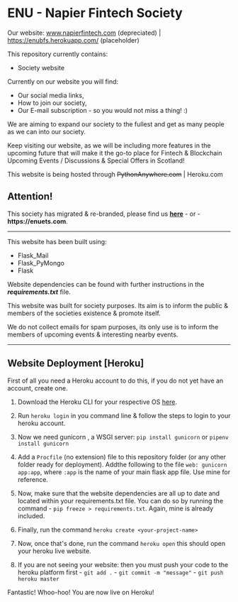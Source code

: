 # ENU - Napier Fintech Society

Our website: www.napierfintech.com (depreciated) | https://enubfs.herokuapp.com/ (placeholder)

This repository currently contains:

- Society website

Currently on our website you will find:

- Our social media links,
- How to join our society,
- Our E-mail subscription - so you would not miss a thing! :)

We are aiming to expand our society to the fullest and get as many people as we can into our society.

Keep visiting our website, as we will be including more features in the upcoming future that will make it the go-to place for Fintech & Blockchain Upcoming Events / Discussions & Special Offers in Scotland!

This website is being hosted through ~~PythonAnywhere.com~~ | Heroku.com

## Attention!

This society has migrated & re-branded, please find us __[here](https://github.com/migbash/enuets)__ - or -  __https://enuets.com__.

---

This website has been built using:

- Flask_Mail
- Flask_PyMongo
- Flask

Website dependencies can be found with further instructions in the *__requirements.txt__* file.

This website was built for society purposes. Its aim is to inform the public & members of the societies existence & promote itself.

We do not collect emails for spam purposes, its only use is to inform the members of upcoming events & interesting nearby events.

---

## Website Deployment [Heroku]

First of all you need a Heroku account to do this, if you do not yet have an account, create one.

1. Download the Heroku CLI for your respective OS [here](https://devcenter.heroku.com/articles/heroku-cli#download-and-install).

2. Run ```heroku login``` in you command line & follow the steps to login to your heroku account.

3. Now we need gunicorn , a WSGI server: ```pip install gunicorn``` or ```pipenv install gunicorn```

4. Add a ```Procfile``` (no extension) file to this repository folder (or any other folder ready for deployment). Addthe following to the file ```web: gunicorn app:app```, where ```:app``` is the name of your main flask app file. Use mine for reference.

5. Now, make sure that the website dependencies are all up to date and located within your requirements.txt file. You can do so by running the command - ```pip freeze > requirements.txt```. Again, mine is already included.

6. Finally, run the command ```heroku create <your-project-name>```
7. Now, once that's done, run the command ```heroku open``` this should open your heroku live website.

8. If you are not seeing your website: then you must push your code to the heroku platform first - ```git add .``` - ```git commit -m "message"``` - ```git push heroku master```

Fantastic! Whoo-hoo! You are now live on Heroku!
